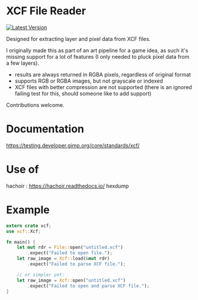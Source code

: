 # XCF File Reader

[![Latest Version](https://img.shields.io/crates/v/xcf.svg)](https://crates.io/crates/xcf)

Designed for extracting layer and pixel data from XCF files. 

I originally made this as part of an art pipeline for a game idea, as such it's missing 
support for a lot of features (I only needed to pluck pixel data from a few layers).

 - results are always returned in RGBA pixels, regardless of original format
 - supports RGB or RGBA images, but not grayscale or indexed
 - XCF files with better compression are not supported (there is an ignored failing test 
   for this, should someone like to add support)

Contributions welcome.

# Documentation

https://testing.developer.gimp.org/core/standards/xcf/

# Use of

hachoir : https://hachoir.readthedocs.io/
hexdump

# Example

```rust
extern crate xcf;
use xcf::Xcf;

fn main() {
    let mut rdr = File::open("untitled.xcf")
        .expect("Failed to open file.");
    let raw_image = Xcf::load(&mut rdr)
        .expect("Failed to parse XCF file.");

    // or simpler yet:
    let raw_image = Xcf::open("untitled.xcf")
        .expect("Failed to open and parse XCF file.");
}
```
